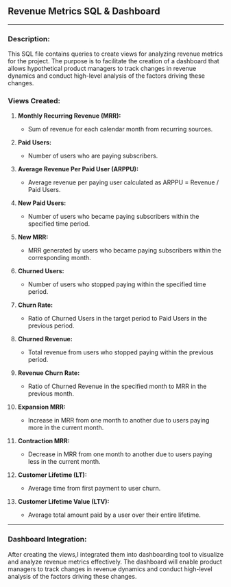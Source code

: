 

## Revenue Metrics SQL & Dashboard 
---

### Description:
This SQL file contains queries to create views for analyzing revenue metrics for the project. The purpose is to facilitate the creation of a dashboard that allows hypothetical product managers to track changes in revenue dynamics and conduct high-level analysis of the factors driving these changes.



### Views Created:

1. **Monthly Recurring Revenue (MRR):**
   - Sum of revenue for each calendar month from recurring sources.
   
2. **Paid Users:**
   - Number of users who are paying subscribers.

3. **Average Revenue Per Paid User (ARPPU):**
   - Average revenue per paying user calculated as ARPPU = Revenue / Paid Users.

4. **New Paid Users:**
   - Number of users who became paying subscribers within the specified time period.

5. **New MRR:**
   - MRR generated by users who became paying subscribers within the corresponding month.

6. **Churned Users:**
   - Number of users who stopped paying within the specified time period.

7. **Churn Rate:**
   - Ratio of Churned Users in the target period to Paid Users in the previous period.

8. **Churned Revenue:**
   - Total revenue from users who stopped paying within the previous period.

9. **Revenue Churn Rate:**
   - Ratio of Churned Revenue in the specified month to MRR in the previous month.

10. **Expansion MRR:**
    - Increase in MRR from one month to another due to users paying more in the current month.

11. **Contraction MRR:**
    - Decrease in MRR from one month to another due to users paying less in the current month.

12. **Customer Lifetime (LT):**
    - Average time from first payment to user churn.

13. **Customer Lifetime Value (LTV):**
    - Average total amount paid by a user over their entire lifetime.

---
### Dashboard Integration:
After creating the views,I integrated them into  dashboarding tool to visualize and analyze revenue metrics effectively. The dashboard will enable product managers to track changes in revenue dynamics and conduct high-level analysis of the factors driving these changes.



